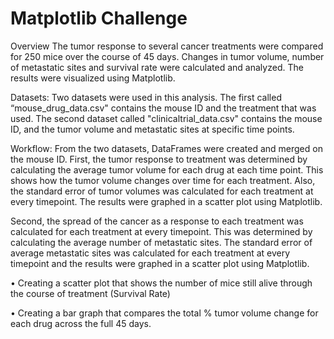 # Matplotlib Challenge
Overview
The tumor response to several cancer treatments were compared for 250 mice over the course of 45 days. Changes in tumor volume, number of metastatic sites and survival rate were calculated and analyzed. The results were visualized using Matplotlib.

Datasets:
Two datasets were used in this analysis. The first called “mouse_drug_data.csv" contains the mouse ID and the treatment that was used. The second dataset called "clinicaltrial_data.csv" contains the mouse ID, and the tumor volume and metastatic sites at specific time points. 

Workflow:
From the two datasets, DataFrames were created and merged on the mouse ID. First, the tumor response to treatment was determined by calculating the average tumor volume for each drug at each time point. This shows how the tumor volume changes over time for each treatment. Also, the standard error of tumor volumes was calculated for each treatment at every timepoint. The results were graphed in a scatter plot using Matplotlib. 

Second, the spread of the cancer as a response to each treatment was calculated for each treatment at every timepoint. This was determined by calculating the average number of metastatic sites. The standard error of average metastatic sites was calculated for each treatment at every timepoint and the results were graphed in a scatter plot using Matplotlib.


•  Creating a scatter plot that shows the number of mice still alive through the course of treatment (Survival Rate) 


•  Creating a bar graph that compares the total % tumor volume change for each drug across the full 45 days. 





